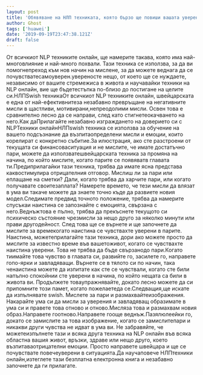```yaml
---
layout: post
title: 'Обявяване на НЛП техниката, която бързо ще повиши вашата увереност'
author: Ghost
tags: ['huawei']
date: '2019-09-19T23:47:38.121Z'
draft: false
---
```


От всичкиот NLP техниките онлайн, ще намерите такава, която има най-многовлияние и най-много похвали. Тази техника се използва, за да ви помогнепреход към нов начин на мислене, за да можете веднага да се почувстватесамоуверен.увереносте нещо, от което ще се нуждаете, независимо от вашите стремежиса в живота и научавайки техники на NLP онлайн, вие ще бъдетестъпка по-близо до постигане на целите си.НЛПSwish техникаОт всичкиот NLP техниките онлайн, швейцарската е една от най-ефективнитеза незабавно превръщане на негативните мисли в щастливи, мотивирани,непреодолими мисли. Освен това е сравнително лесно да се направи, след като стигнетеокачването на него.Как даПрилагайте незабавно изграждането на доверието си с NLPТехники онлайнНЛПswish техника се използва за обучение на вашето подсъзнание да възпитаопределени мисли и емоции, които корелират с конкретно събитие.За илюстрация, ако сте разстроени от текущата си финансоваситуация и не мислите, че имате достатъчно пари, можете да използватешвейцарската техника за промяна на начина, по който мислите, когато парите се появяватв главата ти.Предиприлагайки тази техника, трябва да имате ясна представа каквостимулира отрицателния отговор. Мислиш ли за пари или еплащане на сметки? Дали, когато трябва да харчите пари, или когато получавате своитезаплата? Намерете времето, че тези мисли да влязат в ума ви такаче можете да знаете точно къде да развиете новия модел.Следимате предвид точното положение, трябва да намерите спусъкаи наистина се запознайте с емоцията, свързана с него.Веднъжтова е пълно, трябва да прекъснете текущото си психическо състояние чрезмисли за нещо друго за няколко минути или прави другодейност. След това ще се върнете и ще започнете да мислите за времекогато наистина се чувствахте уверени в парите. Наистина, можетеприлагайте тази техника, дори ако можете просто да мислите за известно време във вашетоживот, когато се чувствахте наистина уверени. Това не трябва да бъде свързанодо пари.Когато тиимайте това чувство в главата си, развийте го, засилете го, направете гопо-ярки и завладяващи. Върнете се в тялото си по начин, така ченаистина можете да изпитате как сте се чувствали, когато сте били напълно спокойнии сте уверени в начина, по който нещата са били в живота ви. Продължете товаупражнявайте, докато лесно можете да си припомните този памет, когато пожелаетеда се.Следващия,ще искате да изпълнявате swish. Мислете за пари и размахвайтеизображения. Накарайте ума си да мисли за уверения и завладяващ образимате в ума си и правете това отново и отново.Мисляза това и размахвам новия образ.Направете гоотново.Направете гооще веднъж.Пазялюлеейки го, докато се замислите за това изображение, когато се замислитепари и никакви други чувства не идват в ума ви. Не забравяйте, че можетеизпълнете тази и всяка друга техника на NLP онлайн във всяка областна вашия живот, връзки, здраве или нещо друго, което възпитаваотрицателни емоции. Просто направете швейцара и ще се почувствате повечеуверени в ситуацията.Да научаповече НЛПтехники онлайн,изтеглете тази безплатна електронна книга и незабавно започнете да ги прилагате.
